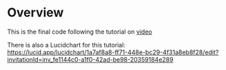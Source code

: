 # Overview

This is the final code following the tutorial on [video](https://www.youtube.com/watch?v=kB0ZVUrI4Aw)

There is also a Lucidchart for this tutorial: https://lucid.app/lucidchart/1a7af8a8-ff71-448e-bc29-4f31a8eb8f28/edit?invitationId=inv_fe1144c0-a1f0-42ad-be98-20359184e289
